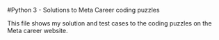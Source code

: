 #Python 3 - Solutions to Meta Career coding puzzles

This file shows my solution and test cases to the coding puzzles on the 
Meta career website.
